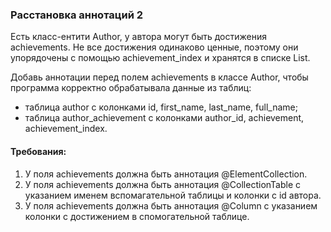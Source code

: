 
### Расстановка аннотаций 2

Есть класс-ентити Author, у автора могут быть достижения achievements.
Не все достижения одинаково ценные, поэтому они упорядочены с помощью achievement_index и хранятся в списке List.

Добавь аннотации перед полем achievements в классе Author, чтобы программа корректно обрабатывала данные из таблиц:
- таблица author с колонками id, first_name, last_name, full_name;
- таблица author_achievement с колонками author_id, achievement, achievement_index.


#### Требования:
1.	У поля achievements должна быть аннотация @ElementCollection.
2.	У поля achievements должна быть аннотация @CollectionTable с указанием именем вспомагательной таблицы и колонки с id автора.
3.	У поля achievements должна быть аннотация @Column с указанием колонки с достижением в спомогательной таблице.
